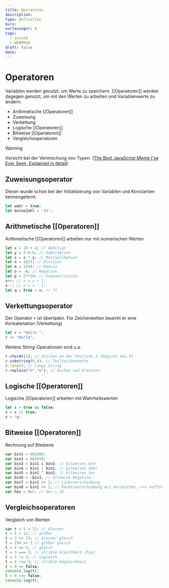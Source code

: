 ```yaml
---
title: Operatoren
description: 
type: definition
kurs: 
vorlesungnr: 0
tags:
  - sose24
  - WEBPROG
draft: false
date:
---
```

# Operatoren

Variablen werden genutzt, um Werte zu speichern. [[Operatoren]] werden dagegen genutzt, um mit den Werten zu arbeiten und Variablenwerte zu ändern:

- Arithmetische [[Operatoren]]
- Zuweisung
- Verkettung
- Logische [[Operatoren]]
- Bitweise [[Operatoren]]
- Vergleichsoperatoren

> [!Warning]  
> Vorsicht bei der Vermischung von Typen. ([The Best JavaScript Meme I've Ever Seen, Explained in detail](https://www.freecodecamp.org/news/explaining-the-best-javascript-meme-i-have-ever-seen/))

## Zuweisungsoperator

Dieser wurde schon bei der Initialisierung von Variablen und Konstanten kennengelernt:

```js
let wahr = true;
let keineZahl = '23';
```

## Arithmetische [[Operatoren]]

Arithmetische [[Operatoren]] arbeiten nur mit numerischen Werten

```js
let x = 10 + 4; // Addition
let y = 3-0.6; // Subtraktion
let z = x * y; // Multiplikation
let n = 10/3; // Division
let m = 15%4; // Modulo
let o = -n; // Negation
let p = 2**10; // Exponentiation
x++; // x = x + 1;
x--; // x = x - 1;
let q = true + x; // ??
```

## Verkettungsoperator

Der Operator `+` ist überladen. Für Zeichenketten bewirkt er eine Konkatenation (Verkettung)

```js
let r = "Hello ";
r += "World";
```

Weitere String-Operationen sind u.a. 

```js
r.charAt(1); // Zeichen an der Position 2 (beginnt bei 0)
r.substring(0,4); // Teilzeichenkette
r.length; // Länge String
r.replace("h","w"); // Suchen und Ersetzen
```

## Logische [[Operatoren]]

Logische [[Operatoren]] arbeiten mit Wahrheitswerten

```js
let s = true && false;
s = s || true;
s = !s;
```

## Bitweise [[Operatoren]]

Rechnung auf Bitebene

```js
var bin1 = 0b1000;
var bin2 = 0b1010;
var bin3 = bin1 & bin2; // bitweises Und
var bin4 = bin1 | bin2; // bitweises Oder
var bin5 = bin1 ^ bin2; // bitweises Xor
var bin6 = ~bin1; // bitweise Negation
var bin7 = bin1 << 2; // Linksverschiebung
var bin8 = bin1 >> 2; // Rechtsverschiebung mit Vorzeichen, >>> auffüllen von Nullen
var hex = 0xF; // hex = 15
```

## Vergleichsoperatoren

Vergleich von Werten

```js
var t = 5 < 12; // kleiner
t = 5 > 12; // größer
t = 3 <= 23; // kleiner gleich
t = 234 >= 3 // größer gleich
t = 4 == 5; // gleich
t = 3 === 3; // strikte Gleichheit (Typ)
t = 3 != 3; // ungleich
t = 4 !== 3; // strikte Ungleichheit
t = 0 == false;
console.log(t);
t = 0 === false;
console.log(t);
```